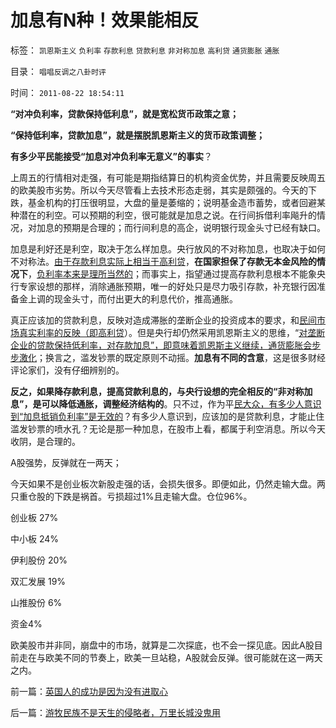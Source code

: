 # 加息有N种！效果能相反

标签： `凯恩斯主义` `负利率` `存款利息` `贷款利息` `非对称加息` `高利贷` `通货膨胀` `通胀` 

目录： `唱唱反调之八卦时评`

时间： `2011-08-22 18:54:11`

**“对冲负利率，贷款保持低利息”，就是宽松货币政策之意；**

**“保持低利率，贷款加息”，就是摆脱凯恩斯主义的货币政策调整；**

**有多少平民能接受“加息对冲负利率无意义”的事实**？

上周五的行情相对走强，有可能是期指结算日的机构资金优势，并且需要反映周五的欧美股市劣势。所以今天尽管看上去技术形态走弱，其实是颇强的。今天的下跌，基金机构的打压很明显，大盘的量是萎缩的；说明基金造市蓄势，或者回避某种潜在的利空。可以预期的利空，很可能就是加息之说。在行间拆借利率飚升的情况，对加息的预期是合理的；而行间利息的高企，说明银行现金头寸已经有缺口。

加息是利好还是利空，取决于怎么样加息。央行放风的不对称加息，也取决于如何不对称法。[由于存款利息实际上相当于高利贷](../../../2011/6/23/高利贷是风险投资；有息存款的本质就是高利贷；.md)，**在国家担保了存款无本金风险的情况下**，[负利率本来是理所当然的](../../../2010/6/8/免费的午餐？国民可以接受存款风险吗？.md)；而事实上，指望通过提高存款利息根本不能象央行专家设想的那样，消除通胀预期，唯一的好处只是尽力吸引存款，补充银行因准备金上调的现金头寸，而付出更大的利息代价，推高通胀。

真正应该加的贷款利息，反映对造成滞胀的垄断企业的投资成本的要求，和[民间市场真实利率的反映（即高利贷](../../../2011/8/13/高利贷救世界；金融垄断是命门.md)）。但是央行却仍然采用凯恩斯主义的思维，“[对垄断企业的贷款保持低利率，对存款加息”，即意味着凯恩斯主义继续，通货膨胀会步步激化](../../../2011/8/12/美联储QE-n都无关紧要.md)；换言之，滥发钞票的既定原则不动摇。**加息有不同的含意**，这是很多财经评论家们，没有仔细辨别的。

**反之，如果降存款利息，提高贷款利息的，与央行设想的完全相反的“非对称加息”，是可以降低通胀，调整经济结构的**。只不过，作为平[民大众，有多少人意识到“加息抵销负利率”是无效的](../../../2011/6/22/保值储蓄不可行；负利率不应干预存款利息.md)？有多少人意识到，应该加的是贷款利息，才能止住滥发钞票的喷水孔？无论是那一种加息，在股市上看，都属于利空消息。所以今天收阴，是合理的。

A股强势，反弹就在一两天；

今天如果不是创业板次新股走强的话，会损失很多。即便如此，仍然走输大盘。两只重仓股的下跌是祸首。亏损超过1%且走输大盘。仓位96%。

创业板 27%

中小板 24%

伊利股份 20%

双汇发展 19%

山推股份 6%

资金4%

欧美股市并非同，崩盘中的市场，就算是二次探底，也不会一探见底。因此A股目前走在与欧美不同的节奏上，欧美一旦站稳，A股就会反弹。很可能就在这一两天之内。



前一篇：[英国人的成功是因为没有进取心](../../../2011/8/21/英国人的成功是因为没有进取心.md)

后一篇：[游牧民族不是天生的侵略者，万里长城没鬼用](../../../2011/8/22/游牧民族不是天生的侵略者，万里长城没鬼用.md)